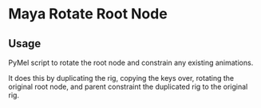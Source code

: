 # Maya Rotate Root Node

## Usage

PyMel script to rotate the root node and constrain any existing animations.

It does this by duplicating the rig, copying the keys over, rotating the original root node, and parent constraint the duplicated rig to the original rig.
